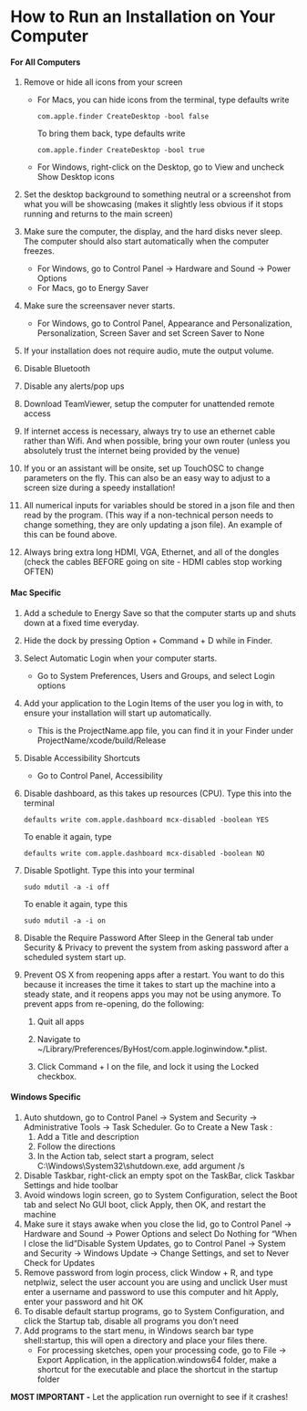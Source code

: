 # How to Run an Installation on Your Computer



#### **For All Computers**

1. Remove or hide all icons from your screen

   - For Macs, you can hide icons from the terminal, type defaults write 

     ```
     com.apple.finder CreateDesktop -bool false
     ```

     To bring them back, type defaults write 

     ```
     com.apple.finder CreateDesktop -bool true
     ```

     

   - For Windows, right-click on the Desktop, go to View and uncheck Show Desktop icons

2. Set the desktop background to something neutral or a screenshot from what you will be showcasing (makes it slightly less obvious if it stops running and returns to the main screen)

3. Make sure the computer, the display, and the hard disks never sleep. The computer should also start automatically when the computer freezes.

   - For Windows, go to Control Panel -> Hardware and Sound -> Power Options
   - For Macs, go to Energy Saver

4. Make sure the screensaver never starts.

   - For Windows, go to Control Panel, Appearance and Personalization, Personalization, Screen Saver and set Screen Saver to None

5. If your installation does not require audio, mute the output volume.

6. Disable Bluetooth

7. Disable any alerts/pop ups

8. Download TeamViewer, setup the computer for unattended remote access

9. If internet access is necessary, always try to use an ethernet cable rather than Wifi. And when possible, bring your own router (unless you absolutely trust the internet being provided by the venue)

10. If you or an assistant will be onsite, set up TouchOSC to change parameters on the fly. This can also be an easy way to adjust to a screen size during a speedy installation!

11. All numerical inputs for variables should be stored in a json file and then read by the program. (This way if a non-technical person needs to change something, they are only updating a json file). An example of this can be found above. 

12. Always bring extra long HDMI, VGA, Ethernet, and all of the dongles (check the cables BEFORE going on site - HDMI cables stop working OFTEN)

    

#### **Mac Specific**

1. Add a schedule to Energy Save so that the computer starts up and shuts down at a fixed time everyday.

2. Hide the dock by pressing Option + Command + D while in Finder.

3. Select Automatic Login when your computer starts.

   - Go to System Preferences, Users and Groups, and select Login options

4. Add your application to the Login Items of the user you log in with, to ensure your installation will start up automatically.

   - This is the ProjectName.app file, you can find it in your Finder under ProjectName/xcode/build/Release

5. Disable Accessibility Shortcuts

   - Go to Control Panel, Accessibility

6. Disable dashboard, as this takes up resources (CPU). Type this into the terminal 

   ```
   defaults write com.apple.dashboard mcx-disabled -boolean YES
   ```

   To enable it again, type 

   ```
   defaults write com.apple.dashboard mcx-disabled -boolean NO
   ```

7. Disable Spotlight. Type this into your terminal 

   ```
   sudo mdutil -a -i off
   ```

   To enable it again, type this

   ```
   sudo mdutil -a -i on
   ```

8. Disable the Require Password After Sleep in the General tab under Security & Privacy to prevent the system from asking password after a scheduled system start up.

9. Prevent OS X from reopening apps after a restart. You want to do this because it increases the time it takes to start up the machine into a steady state, and it reopens apps you may not be using anymore. To prevent apps from re-opening, do the following:

   1. Quit all apps

   2. Navigate to ~/Library/Preferences/ByHost/com.apple.loginwindow.*.plist.

   3. Click Command + I on the file, and lock it using the Locked checkbox.

      

#### **Windows Specific**

1. Auto shutdown, go to Control Panel -> System and Security -> Administrative Tools -> Task Scheduler. Go to Create a New Task :
   1. Add a Title and description
   2. Follow the directions
   3. In the Action tab, select start a program, select C:\Windows\System32\shutdown.exe, add argument /s
2. Disable Taskbar, right-click an empty spot on the TaskBar, click Taskbar Settings and hide toolbar
3. Avoid windows login screen, go to System Configuration, select the Boot tab and select No GUI boot, click Apply, then OK, and restart the machine
4. Make sure it stays awake when you close the lid, go to Control Panel -> Hardware and Sound -> Power Options and select Do Nothing for “When I close the lid”Disable System Updates, go to Control Panel -> System and Security -> Windows Update -> Change Settings, and set to Never Check for Updates
5. Remove password from login process, click Window + R, and type netplwiz, select the user account you are using and unclick User must enter a username and password to use this computer and hit Apply, enter your password and hit OK
6. To disable default startup programs, go to System Configuration, and click the Startup tab, disable all programs you don’t need
7. Add programs to the start menu, in Windows search bar type shell:startup, this will open a directory and place your files there.
   - For processing sketches, open your processing code, go to File -> Export Application, in the application.windows64 folder, make a shortcut for the executable and place the shortcut in the startup folder


**MOST IMPORTANT -** Let the application run overnight to see if it crashes!